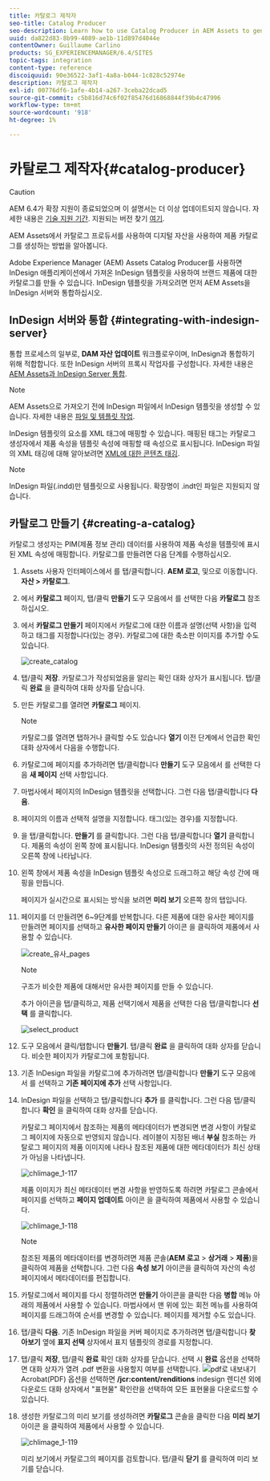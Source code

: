 ```yaml
---
title: 카탈로그 제작자
seo-title: Catalog Producer
seo-description: Learn how to use Catalog Producer in AEM Assets to generate product catalogs using your digital assets.
uuid: da822d83-8b99-4089-ae1b-11d897d4044e
contentOwner: Guillaume Carlino
products: SG_EXPERIENCEMANAGER/6.4/SITES
topic-tags: integration
content-type: reference
discoiquuid: 90e36522-3af1-4a8a-b044-1c828c52974e
description: 카탈로그 제작자
exl-id: 00776df6-1afe-4b14-a267-3ceba22dcad5
source-git-commit: c5b816d74c6f02f85476d16868844f39b4c47996
workflow-type: tm+mt
source-wordcount: '918'
ht-degree: 1%

---
```


# 카탈로그 제작자{#catalog-producer}

>[!CAUTION]
>
>AEM 6.4가 확장 지원이 종료되었으며 이 설명서는 더 이상 업데이트되지 않습니다. 자세한 내용은 [기술 지원 기간](https://helpx.adobe.com/kr/support/programs/eol-matrix.html). 지원되는 버전 찾기 [여기](https://experienceleague.adobe.com/docs/).

AEM Assets에서 카탈로그 프로듀서를 사용하여 디지털 자산을 사용하여 제품 카탈로그를 생성하는 방법을 알아봅니다.

Adobe Experience Manager (AEM) Assets Catalog Producer를 사용하면 InDesign 애플리케이션에서 가져온 InDesign 템플릿을 사용하여 브랜드 제품에 대한 카탈로그를 만들 수 있습니다. InDesign 템플릿을 가져오려면 먼저 AEM Assets을 InDesign 서버와 통합하십시오.

## InDesign 서버와 통합 {#integrating-with-indesign-server}

통합 프로세스의 일부로, **DAM 자산 업데이트** 워크플로우이며, InDesign과 통합하기 위해 적합합니다. 또한 InDesign 서버의 프록시 작업자를 구성합니다. 자세한 내용은 [AEM Assets과 InDesign Server 통합](/help/assets/indesign.md).

>[!NOTE]
>
>AEM Assets으로 가져오기 전에 InDesign 파일에서 InDesign 템플릿을 생성할 수 있습니다. 자세한 내용은 [파일 및 템플릿 작업](https://helpx.adobe.com/indesign/using/files-templates.html).
>
>InDesign 템플릿의 요소를 XML 태그에 매핑할 수 있습니다. 매핑된 태그는 카탈로그 생성자에서 제품 속성을 템플릿 속성에 매핑할 때 속성으로 표시됩니다. InDesign 파일의 XML 태깅에 대해 알아보려면 [XML에 대한 콘텐츠 태깅](https://helpx.adobe.com/indesign/using/tagging-content-xml.html).

>[!NOTE]
>
>InDesign 파일(.indd)만 템플릿으로 사용됩니다. 확장명이 .indt인 파일은 지원되지 않습니다.

## 카탈로그 만들기 {#creating-a-catalog}

카탈로그 생성자는 PIM(제품 정보 관리) 데이터를 사용하여 제품 속성을 템플릿에 표시된 XML 속성에 매핑합니다. 카탈로그를 만들려면 다음 단계를 수행하십시오.

1. Assets 사용자 인터페이스에서 를 탭/클릭합니다. **AEM 로고**, 및으로 이동합니다. **자산 > 카탈로그**.
1. 에서 **카탈로그** 페이지, 탭/클릭 **만들기** 도구 모음에서 를 선택한 다음 **카탈로그** 참조하십시오.
1. 에서 **카탈로그 만들기** 페이지에서 카탈로그에 대한 이름과 설명(선택 사항)을 입력하고 태그를 지정합니다(있는 경우). 카탈로그에 대한 축소판 이미지를 추가할 수도 있습니다.

   ![create_catalog](assets/create_catalog.png)

1. 탭/클릭 **저장**. 카탈로그가 작성되었음을 알리는 확인 대화 상자가 표시됩니다. 탭/클릭 **완료** 을 클릭하여 대화 상자를 닫습니다.
1. 만든 카탈로그를 열려면 **카탈로그** 페이지.

   >[!NOTE]
   >
   >카탈로그를 열려면 탭하거나 클릭할 수도 있습니다 **열기** 이전 단계에서 언급한 확인 대화 상자에서 다음을 수행합니다.

1. 카탈로그에 페이지를 추가하려면 탭/클릭합니다 **만들기** 도구 모음에서 를 선택한 다음 **새 페이지** 선택 사항입니다.
1. 마법사에서 페이지의 InDesign 템플릿을 선택합니다. 그런 다음 탭/클릭합니다 **다음**.
1. 페이지의 이름과 선택적 설명을 지정합니다. 태그(있는 경우)를 지정합니다.
1. 을 탭/클릭합니다. **만들기** 를 클릭합니다. 그런 다음 탭/클릭합니다 **열기** 클릭합니다. 제품의 속성이 왼쪽 창에 표시됩니다. InDesign 템플릿의 사전 정의된 속성이 오른쪽 창에 나타납니다.
1. 왼쪽 창에서 제품 속성을 InDesign 템플릿 속성으로 드래그하고 해당 속성 간에 매핑을 만듭니다.

   페이지가 실시간으로 표시되는 방식을 보려면 **미리 보기** 오른쪽 창의 탭입니다.

1. 페이지를 더 만들려면 6~9단계를 반복합니다. 다른 제품에 대한 유사한 페이지를 만들려면 페이지를 선택하고 **유사한 페이지 만들기** 아이콘 을 클릭하여 제품에서 사용할 수 있습니다.

   ![create_유사_pages](assets/create_similar_pages.png)

   >[!NOTE]
   >
   >구조가 비슷한 제품에 대해서만 유사한 페이지를 만들 수 있습니다.

   추가 아이콘을 탭/클릭하고, 제품 선택기에서 제품을 선택한 다음 탭/클릭합니다 **선택** 를 클릭합니다.

   ![select_product](assets/select_product.png)

1. 도구 모음에서 클릭/탭합니다 **만들기**. 탭/클릭 **완료** 을 클릭하여 대화 상자를 닫습니다. 비슷한 페이지가 카탈로그에 포함됩니다.
1. 기존 InDesign 파일을 카탈로그에 추가하려면 탭/클릭합니다 **만들기** 도구 모음에서 를 선택하고 **기존 페이지에 추가** 선택 사항입니다.
1. InDesign 파일을 선택하고 탭/클릭합니다 **추가** 를 클릭합니다. 그런 다음 탭/클릭합니다 **확인** 을 클릭하여 대화 상자를 닫습니다.

   카탈로그 페이지에서 참조하는 제품의 메타데이터가 변경되면 변경 사항이 카탈로그 페이지에 자동으로 반영되지 않습니다. 레이블이 지정된 배너 **부실** 참조하는 카탈로그 페이지의 제품 이미지에 나타나 참조된 제품에 대한 메타데이터가 최신 상태가 아님을 나타냅니다.

   ![chlimage_1-117](assets/chlimage_1-117.png)

   제품 이미지가 최신 메타데이터 변경 사항을 반영하도록 하려면 카탈로그 콘솔에서 페이지를 선택하고 **페이지 업데이트** 아이콘 을 클릭하여 제품에서 사용할 수 있습니다.

   ![chlimage_1-118](assets/chlimage_1-118.png)

   >[!NOTE]
   >
   >참조된 제품의 메타데이터를 변경하려면 제품 콘솔(**AEM 로고** > **상거래** > **제품**)을 클릭하여 제품을 선택합니다. 그런 다음 **속성 보기** 아이콘을 클릭하여 자산의 속성 페이지에서 메타데이터를 편집합니다.

1. 카탈로그에서 페이지를 다시 정렬하려면 **만들기** 아이콘을 클릭한 다음 **병합** 메뉴 아래의 제품에서 사용할 수 있습니다. 마법사에서 맨 위에 있는 회전 메뉴를 사용하여 페이지를 드래그하여 순서를 변경할 수 있습니다. 페이지를 제거할 수도 있습니다.

1. 탭/클릭 **다음**. 기존 InDesign 파일을 커버 페이지로 추가하려면 탭/클릭합니다 **찾아보기** 옆에 **표지 선택** 상자에서 표지 템플릿의 경로를 지정합니다.
1. 탭/클릭 **저장**, 탭/클릭 **완료** 확인 대화 상자를 닫습니다.
선택 시 **완료** 옵션을 선택하면 대화 상자가 열려 .pdf 변환을 사용할지 여부를 선택합니다.
   ![pdf로 내보내기](assets/CatalogPDF.png)
Acrobat(PDF) 옵션을 선택하면  **/jcr:content/renditions** indesign 렌디션 외에 다운로드 대화 상자에서 &quot;표현물&quot; 확인란을 선택하여 모든 표현물을 다운로드할 수 있습니다.

1. 생성한 카탈로그의 미리 보기를 생성하려면 **카탈로그** 콘솔을 클릭한 다음 **미리 보기** 아이콘 을 클릭하여 제품에서 사용할 수 있습니다.

   ![chlimage_1-119](assets/chlimage_1-119.png)

   미리 보기에서 카탈로그의 페이지를 검토합니다. 탭/클릭 **닫기** 를 클릭하여 미리 보기를 닫습니다.
